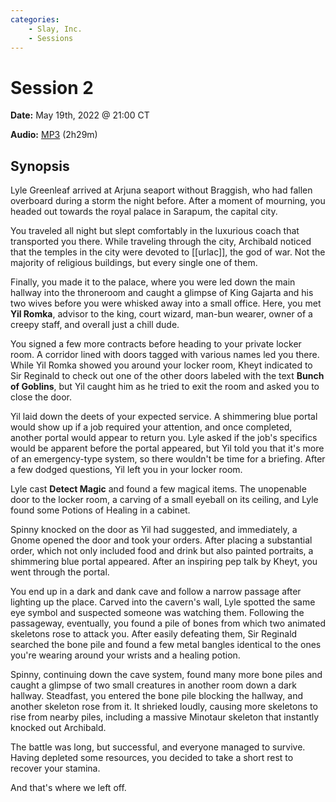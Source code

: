 ```yaml
---
categories:
    - Slay, Inc.
    - Sessions
---
```


# Session 2

**Date:** May 19th, 2022 @ 21:00 CT

**Audio:** [MP3](https://drive.google.com/file/d/12DO6MBlBOk6gOlxVqdUMV-kieCmUmT3c/view?usp=drivesdk) (2h29m)

## Synopsis

Lyle Greenleaf arrived at Arjuna seaport without Braggish, who had fallen overboard during a storm the night before. After a moment of mourning, you headed out towards the royal palace in Sarapum, the capital city.

You traveled all night but slept comfortably in the luxurious coach that transported you there. While traveling through the city, Archibald noticed that the temples in the city were devoted to [[urlac]], the god of war. Not the majority of religious buildings, but every single one of them.

Finally, you made it to the palace, where you were led down the main hallway into the throneroom and caught a glimpse of King Gajarta and his two wives before you were whisked away into a small office. Here, you met **Yil Romka**, advisor to the king, court wizard, man-bun wearer, owner of a creepy staff, and overall just a chill dude.

You signed a few more contracts before heading to your private locker room. A corridor lined with doors tagged with various names led you there. While Yil Romka showed you around your locker room, Kheyt indicated to Sir Reginald to check out one of the other doors labeled with the text **Bunch of Goblins**, but Yil caught him as he tried to exit the room and asked you to close the door.

Yil laid down the deets of your expected service. A shimmering blue portal would show up if a job required your attention, and once completed, another portal would appear to return you. Lyle asked if the job's specifics would be apparent before the portal appeared, but Yil told you that it's more of an emergency-type system, so there wouldn't be time for a briefing. After a few dodged questions, Yil left you in your locker room.

Lyle cast **Detect Magic** and found a few magical items. The unopenable door to the locker room, a carving of a small eyeball on its ceiling, and Lyle found some Potions of Healing in a cabinet.

Spinny knocked on the door as Yil had suggested, and immediately, a Gnome opened the door and took your orders. After placing a substantial order, which not only included food and drink but also painted portraits, a shimmering blue portal appeared. After an inspiring pep talk by Kheyt, you went through the portal.

You end up in a dark and dank cave and follow a narrow passage after lighting up the place. Carved into the cavern's wall, Lyle spotted the same eye symbol and suspected someone was watching them. Following the passageway, eventually, you found a pile of bones from which two animated skeletons rose to attack you. After easily defeating them, Sir Reginald searched the bone pile and found a few metal bangles identical to the ones you're wearing around your wrists and a healing potion.

Spinny, continuing down the cave system, found many more bone piles and caught a glimpse of two small creatures in another room down a dark hallway. Steadfast, you entered the bone pile blocking the hallway, and another skeleton rose from it. It shrieked loudly, causing more skeletons to rise from nearby piles, including a massive Minotaur skeleton that instantly knocked out Archibald.

The battle was long, but successful, and everyone managed to survive. Having depleted some resources, you decided to take a short rest to recover your stamina.

And that's where we left off.
